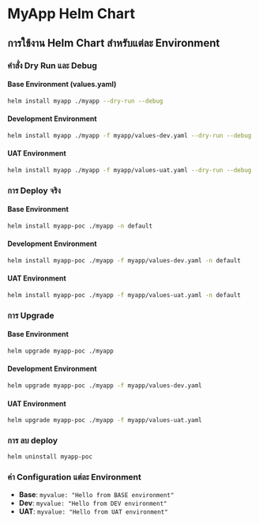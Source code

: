 # MyApp Helm Chart

## การใช้งาน Helm Chart สำหรับแต่ละ Environment

### คำสั่ง Dry Run และ Debug

#### Base Environment (values.yaml)
```bash
helm install myapp ./myapp --dry-run --debug
```

#### Development Environment
```bash
helm install myapp ./myapp -f myapp/values-dev.yaml --dry-run --debug
```

#### UAT Environment
```bash
helm install myapp ./myapp -f myapp/values-uat.yaml --dry-run --debug
```

### การ Deploy จริง

#### Base Environment
```bash
helm install myapp-poc ./myapp -n default
```

#### Development Environment
```bash
helm install myapp-poc ./myapp -f myapp/values-dev.yaml -n default
```

#### UAT Environment
```bash
helm install myapp-poc ./myapp -f myapp/values-uat.yaml -n default
```

### การ Upgrade

#### Base Environment
```bash
helm upgrade myapp-poc ./myapp
```

#### Development Environment
```bash
helm upgrade myapp-poc ./myapp -f myapp/values-dev.yaml
```

#### UAT Environment
```bash
helm upgrade myapp-poc ./myapp -f myapp/values-uat.yaml
```

### การ ลบ deploy
```bash
helm uninstall myapp-poc
```

### ค่า Configuration แต่ละ Environment

- **Base**: `myvalue: "Hello from BASE environment"`
- **Dev**: `myvalue: "Hello from DEV environment"`
- **UAT**: `myvalue: "Hello from UAT environment"`